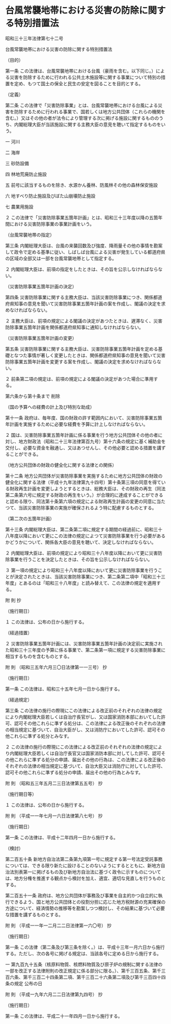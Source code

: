 # 台風常襲地帯における災害の防除に関する特別措置法

昭和三十三年法律第七十二号

台風常襲地帯における災害の防除に関する特別措置法

（目的）

第一条 この法律は、台風常襲地帯における台風（豪雨を含む。以下同じ。）による災害を防除するために行われる公共土木施設等に関する事業について特別の措置を定め、もつて国土の保全と民生の安定を図ることを目的とする。

（定義）

第二条 この法律で「災害防除事業」とは、台風常襲地帯における台風による災害を防除するために行われる事業で、国若しくは地方公共団体（これらの機関を含む。）又はその他の者が法令により管理する次に掲げる施設に関するもののうち、内閣総理大臣が当該施設に関する主務大臣の意見を聴いて指定するものをいう。

一 河川

二 海岸

三 砂防設備

四 林地荒廃防止施設

五 前号に該当するものを除き、水源かん養林、防風林その他の森林保安施設

六 地すべり防止施設及びぼた山崩壊防止施設

七 農業用施設

２ この法律で「災害防除事業五箇年計画」とは、昭和三十三年度以降の五箇年間における災害防除事業の事業計画をいう。

（台風常襲地帯の指定）

第三条 内閣総理大臣は、台風の来襲回数及び強度、降雨量その他の事情を勘案して政令で定める基準に従い、しばしば台風による災害が発生している都道府県の区域の全部又は一部を台風常襲地帯として指定する。

２ 内閣総理大臣は、前項の指定をしたときは、その旨を公示しなければならない。

（災害防除事業五箇年計画の決定）

第四条 災害防除事業に関する主務大臣は、当該災害防除事業につき、関係都道府県知事の意見を聞いて災害防除事業五箇年計画の案を作成し、閣議の決定を求めなければならない。

２ 主務大臣は、前項の規定による閣議の決定があつたときは、遅滞なく、災害防除事業五箇年計画を関係都道府県知事に通知しなければならない。

（災害防除事業五箇年計画の変更）

第五条 災害防除事業に関する主務大臣は、災害防除事業五箇年計画を定める基礎となつた事情が著しく変更したときは、関係都道府県知事の意見を聞いて災害防除事業五箇年計画を変更する案を作成し、閣議の決定を求めなければならない。

２ 前条第二項の規定は、前項の規定による閣議の決定があつた場合に準用する。

第六条から第十条まで 削除

（国の予算への経費の計上及び特別な助成）

第十一条 政府は、毎年度、国の財政の許す範囲内において、災害防除事業五箇年計画を実施するために必要な経費を予算に計上しなければならない。

２ 国は、災害防除事業五箇年計画に係る事業を行う地方公共団体その他の者に対し、地方財政法（昭和二十三年法律第百九号）第十六条の規定に基く補助金を交付し、必要な資金を融通し、又はあつせんし、その他必要と認める措置を講ずることができる。

（地方公共団体の財政の健全化に関する法律との関係）

第十二条 地方公共団体が災害防除事業を実施するために地方公共団体の財政の健全化に関する法律（平成十九年法律第九十四号）第十条第三項の同意を得ている財政再生計画を変更しようとするときは、総務大臣は、その財政の再生（同法第二条第六号に規定する財政の再生をいう。）が合理的に達成することができると認める限り、同法第十条第六項の規定による財政再生計画の変更の同意に当たつて、当該災害防除事業の実施が確保されるよう特に配慮するものとする。

（第二次の五箇年計画）

第十三条 内閣総理大臣は、第二条第二項に規定する期間の経過前に、昭和三十八年度以降において更にこの法律の規定によつて災害防除事業を行う必要があるかどうかについて、関係各大臣の意見を聴いて、決定しなければならない。

２ 内閣総理大臣は、前項の規定により昭和三十八年度以降において更に災害防除事業を行うことを決定したときは、その旨を公示しなければならない。

３ 第一項の規定により昭和三十八年度以降において更に災害防除事業を行うことが決定されたときは、当該災害防除事業につき、第二条第二項中「昭和三十三年度」とあるのは「昭和三十八年度」と読み替えて、この法律の規定を適用する。

附 則 抄

（施行期日）

１ この法律は、公布の日から施行する。

（経過措置）

２ 災害防除事業五箇年計画には、災害防除事業五箇年計画の決定前に実施された昭和三十三年度の予算に係る事業で、第二条第一項に規定する災害防除事業に相当するものを含むものとする。

附 則 （昭和三五年六月三〇日法律第一一三号） 抄

（施行期日）

第一条 この法律は、昭和三十五年七月一日から施行する。

（経過規定）

第三条 この法律の施行の際現にこの法律による改正前のそれぞれの法律の規定により内閣総理大臣若しくは自治庁長官がし、又は国家消防本部においてした許可、認可その他これらに準ずる処分は、この法律による改正後のそれぞれの法律の相当規定に基づいて、自治大臣がし、又は消防庁においてした許可、認可その他これらに準ずる処分とみなす。

２ この法律の施行の際現にこの法律による改正前のそれぞれの法律の規定により内閣総理大臣若しくは自治庁長官又は国家消防本部に対してした許可、認可その他これらに準ずる処分の申請、届出その他の行為は、この法律による改正後のそれぞれの法律の相当規定に基づいて、自治大臣又は消防庁に対してした許可、認可その他これらに準ずる処分の申請、届出その他の行為とみなす。

附 則 （昭和五三年五月二三日法律第五五号） 抄

（施行期日等）

１ この法律は、公布の日から施行する。

附 則 （平成一一年七月一六日法律第八七号） 抄

（施行期日）

第一条 この法律は、平成十二年四月一日から施行する。

（検討）

第二百五十条 新地方自治法第二条第九項第一号に規定する第一号法定受託事務については、できる限り新たに設けることのないようにするとともに、新地方自治法別表第一に掲げるもの及び新地方自治法に基づく政令に示すものについては、地方分権を推進する観点から検討を加え、適宜、適切な見直しを行うものとする。

第二百五十一条 政府は、地方公共団体が事務及び事業を自主的かつ自立的に執行できるよう、国と地方公共団体との役割分担に応じた地方税財源の充実確保の方途について、経済情勢の推移等を勘案しつつ検討し、その結果に基づいて必要な措置を講ずるものとする。

附 則 （平成一一年一二月二二日法律第一六〇号） 抄

（施行期日）

第一条 この法律（第二条及び第三条を除く。）は、平成十三年一月六日から施行する。ただし、次の各号に掲げる規定は、当該各号に定める日から施行する。

一 第九百九十五条（核原料物質、核燃料物質及び原子炉の規制に関する法律の一部を改正する法律附則の改正規定に係る部分に限る。）、第千三百五条、第千三百六条、第千三百二十四条第二項、第千三百二十六条第二項及び第千三百四十四条の規定 公布の日

附 則 （平成一九年六月二二日法律第九四号） 抄

（施行期日）

第一条 この法律は、平成二十一年四月一日から施行する。
